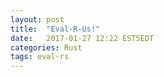 ```yaml
---
layout: post
title:  "Eval-R-Us!"
date:   2017-01-27 12:22 EST5EDT
categories: Rust
tags: eval-rs
---
```

